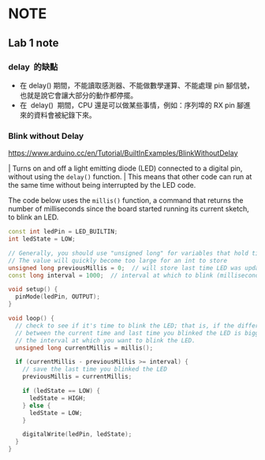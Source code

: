 # NOTE

## Lab 1 note

### delay  的缺點

- 在 delay() 期間，不能讀取感測器、不能做數學運算、不能處理 pin 腳信號，也就是說它會讓大部分的動作都停擺。
- 在  delay()  期間，CPU 還是可以做某些事情，例如：序列埠的 RX pin 腳進來的資料會被紀錄下來。

### Blink without Delay

https://www.arduino.cc/en/Tutorial/BuiltInExamples/BlinkWithoutDelay

| Turns on and off a light emitting diode (LED) connected to a digital pin, without using the `delay()` function.
| This means that other code can run at the same time without being interrupted by the LED code.

The code below uses the `millis()` function, a command that returns the number of milliseconds since the board started running its current sketch, to blink an LED.

```cpp
const int ledPin = LED_BUILTIN;
int ledState = LOW;

// Generally, you should use "unsigned long" for variables that hold time
// The value will quickly become too large for an int to store
unsigned long previousMillis = 0;  // will store last time LED was updated
const long interval = 1000;  // interval at which to blink (milliseconds)

void setup() {
  pinMode(ledPin, OUTPUT);
}

void loop() {
  // check to see if it's time to blink the LED; that is, if the difference
  // between the current time and last time you blinked the LED is bigger than
  // the interval at which you want to blink the LED.
  unsigned long currentMillis = millis();

  if (currentMillis - previousMillis >= interval) {
    // save the last time you blinked the LED
    previousMillis = currentMillis;

    if (ledState == LOW) {
      ledState = HIGH;
    } else {
      ledState = LOW;
    }

    digitalWrite(ledPin, ledState);
  }
}

```
